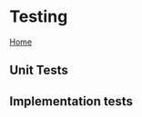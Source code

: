 ---
---

# Testing

[Home](/cw-code-t1/docs/index.markdown)

## Unit Tests

## Implementation tests
